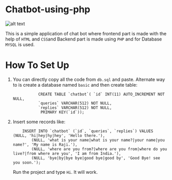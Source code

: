 # Chatbot-using-php

![alt text](https://www.google.com/url?sa=i&url=https%3A%2F%2Fen.wikipedia.org%2Fwiki%2FPHP&psig=AOvVaw1IdtHEcRI2WA9w_9afWf9J&ust=1631788606872000&source=images&cd=vfe&ved=0CAsQjRxqFwoTCLi22LXkgPMCFQAAAAAdAAAAABAO)

This is a simple application of chat bot where frontend part is made with the help of `HTML` and `CSS`and Backend part is made using `PHP` and for Database `MYSQL` is used.


# How To Set Up
  1. You can directly copy all the code from `db.sql` and paste. Alternate way to is create a database named `basic` and then create table:
  
					CREATE TABLE `chatbot`( `id` INT(11) AUTO_INCREMENT NOT NULL,
					`queries` VARCHAR(512) NOT NULL,
					`replies` VARCHAR(512) NOT NULL,
					 PRIMARY KEY(`id`));
 
 2. Insert some records like:
 	
			INSERT INTO `chatbot` (`id`, `queries`, `replies`) VALUES (NULL, 'hi|hey|hy|hey', 'Hello there.'),
				(NULL, 'what is your name|what is your name?|your name|you name?', 'My name is Raji.'),
				(NULL, 'where are you from?|where are you from|where do you live?|from where are you', 'I am from India.'),
				(NULL, 'bye|by|bye bye|good bye|good by', 'Good Bye! see you soon.');
				
	Run the project and type `Hi`. It will work.
	
